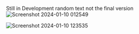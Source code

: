 Still in Development
random text not the final version
![Screenshot 2024-01-10 012549](https://github.com/im-divyanshu/myWebsite/assets/85323719/a6dd21ab-1c8f-4d5d-956f-e1eb6ffb1f43)

![Screenshot 2024-01-10 123535](https://github.com/im-divyanshu/myWebsite/assets/85323719/efdf914a-2881-4146-ba83-ba4d1b6f2d1e)
